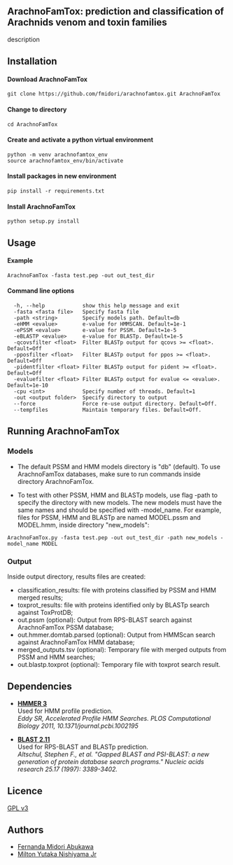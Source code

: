## ArachnoFamTox: prediction and classification of Arachnids venom and toxin families 
 description

## Installation 

#### Download ArachnoFamTox 
```
git clone https://github.com/fmidori/arachnofamtox.git ArachnoFamTox
```

#### Change to directory 
```
cd ArachnoFamTox
```

#### Create and activate a python virtual environment
```
python -m venv arachnofamtox_env
source arachnofamtox_env/bin/activate
```

#### Install packages in new environment
```
pip install -r requirements.txt
```

#### Install ArachnoFamTox
```
python setup.py install 
```

## Usage

#### Example
```
ArachnoFamTox -fasta test.pep -out out_test_dir 
```

#### Command line options
```
  -h, --help            show this help message and exit
  -fasta <fasta file>   Specify fasta file
  -path <string>        Specify models path. Default=db
  -eHMM <evalue>        e-value for HMMSCAN. Default=1e-1
  -ePSSM <evalue>       e-value for PSSM. Default=1e-5
  -eBLASTP <evalue>     e-value for BLASTp. Default=1e-5
  -qcovsfilter <float>  Filter BLASTp output for qcovs >= <float>. Default=Off
  -pposfilter <float>   Filter BLASTp output for ppos >= <float>. Default=Off
  -pidentfilter <float> Filter BLASTp output for pident >= <float>. Default=Off
  -evaluefilter <float> Filter BLASTp output for evalue <= <evalue>. Default=1e-10
  -cpu <int>            Specify number of threads. Default=1
  -out <output folder>  Specify directory to output
  --force               Force re-use output directory. Default=Off.
  --tempfiles           Maintain temporary files. Default=Off.
``` 

## Running ArachnoFamTox
### Models 

* The default PSSM and HMM models directory is "db" (default). To use ArachnoFamTox databases, make sure to run commands inside directory ArachnoFamTox.

* To test with other PSSM, HMM and BLASTp models, use flag -path to specify the directory with new models. The new models must have the same names and should be specified with -model_name. For example, files for PSSM, HMM and BLASTp are named MODEL.pssm and MODEL.hmm, inside directory "new_models": 
```
ArachnoFamTox.py -fasta test.pep -out out_test_dir -path new_models -model_name MODEL 
```

### Output

Inside output directory, results files are created:
* classification_results: file with proteins classified by PSSM and HMM merged results;
* toxprot_results: file with proteins identified only by BLASTp search against ToxProtDB; 
* out.pssm (optional): Output from RPS-BLAST search against ArachnoFamTox PSSM database; 
* out.hmmer.domtab.parsed (optional): Output from HMMScan search against ArachnoFamTox HMM database; 
* merged_outputs.tsv (optional): Temporary file with merged outputs from PSSM and HMM searches;
* out.blastp.toxprot (optional): Temporary file with toxprot search result. 


## Dependencies

* [**HMMER 3**](https://hmmer.org)  
  Used for HMM profile prediction.   
  *Eddy SR, Accelerated Profile HMM Searches. PLOS Computational Biology 2011, 10.1371/journal.pcbi.1002195*

* [**BLAST 2.11**](https://blast.ncbi.nlm.nih.gov/Blast.cgi)  
  Used for RPS-BLAST and BLASTp prediction.    
  *Altschul, Stephen F., et al. "Gapped BLAST and PSI-BLAST: a new generation of protein database search programs." Nucleic acids research 25.17 (1997): 3389-3402.*


## Licence

[GPL v3](https://github.com/yutakajr/ArachnoFamTox/LICENSE)

## Authors

* [Fernanda Midori Abukawa](https://orcid.org/0000-0002-9304-7566)
* [Milton Yutaka Nishiyama Jr](https://orcid.org/0000-0002-2410-0562)

